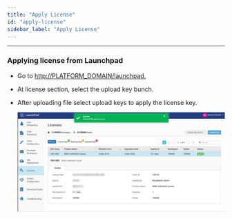```yaml
---
title: "Apply License"
id: "apply-license"
sidebar_label: "Apply License"
---
```

---

### Applying license from Launchpad

- Go to <http://PLATFORM_DOMAIN/launchpad.>
- At license section, select the upload key bunch.
- After uploading file select upload keys to apply the license key.

     [![license](/learn/assets/wme-setup/configuring-wme/apply-license-at-config-portal.jpg)](/learn/assets/wme-setup/configuring-wme/apply-license-at-config-portal.jpg)
